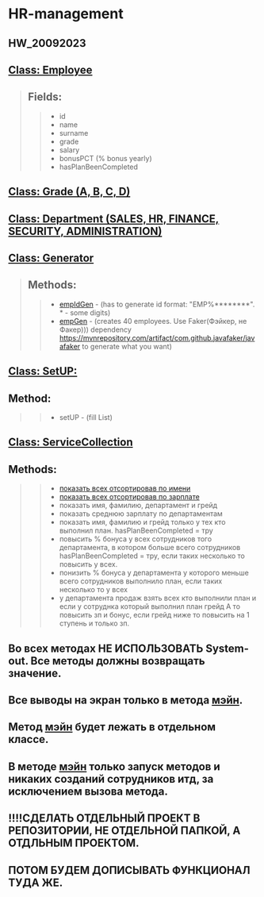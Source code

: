 ﻿# HR-management
 
## **HW_20092023**

## **[Class: Employee](HR-management/src/main/java/org/example/Employee.java)**
> ## Fields:
>> - id
>> - name
>> - surname
>> - grade
>> - salary
>> - bonusPCT (% bonus yearly)
>> - hasPlanBeenCompleted

## **[Class: Grade (A, B, C, D)](HR-management/src/main/java/org/example/Grade.java)**
## **[Class: Department (SALES, HR, FINANCE, SECURITY, ADMINISTRATION)](HR-management/src/main/java/org/example/Department.java)**
## **[Class: Generator](HR-management/src/main/java/org/example/Generator.java)**
> ## Methods:
>> - [empIdGen](https://github.com/DmitriDjourov/HR-management/blob/2ba5828abf00682cf8a2e55d8cecd5bb28628bdb/HR-management/src/main/java/org/example/Generator.java#L11C11-L11C11) - (has to generate id format: "EMP%********".  * - some digits)
>> - [empGen](https://github.com/DmitriDjourov/HR-management/blob/2ba5828abf00682cf8a2e55d8cecd5bb28628bdb/HR-management/src/main/java/org/example/Generator.java#L16C28-L16C28) - (creates 40 employees. Use Faker(Фэйкер, не Факер))) dependency
>>  https://mvnrepository.com/artifact/com.github.javafaker/javafaker to generate what you want)

## **[Class: SetUP:](HR-management/src/main/java/org/example/SetUp.java)**
## Method:
>> - setUP - (fill List<Employee>)

## **[Class: ServiceCollection](HR-management/src/main/java/org/example/ServiceCollection.java)**
## Methods:
>> - [показать всех отсортировав по имени](https://github.com/DmitriDjourov/HR-management/blob/f7923cf8576a5d76a39005bdd5d50e5f4c3ee08b/HR-management/src/main/java/org/example/ServiceCollection.java#L10)
>> - [показать всех отсортировав по зарплате](https://github.com/DmitriDjourov/HR-management/blob/638e0f3e6d93d143c23e7d002f94add208043d35/HR-management/src/main/java/org/example/ServiceCollection.java#L15)
>> - показать имя, фамилию, департамент и грейд
>> - показать среднюю зарплату по департаментам
>> - показать имя, фамилию и грейд только у тех кто выполнил план. hasPlanBeenCompleted = тру
>> - повысить % бонуса у всех сотрудников того департамента, в котором больше всего сотрудников hasPlanBeenCompleted = тру,
>> если таких несколько то повысить у всех.
>> - понизить % бонуса у департамента у которого меньше всего сотрудников выполнило план, если таких несколько то у всех
>> - у департамента продаж взять всех кто выполнили план и если у сотруднка который выполнил план грейд А то повысить зп и бонус,
>> если грейд ниже то повысить на 1 ступень и только зп.

## Во всех методах НЕ ИСПОЛЬЗОВАТЬ System-out. Все методы должны возвращать значение.
## Все выводы на экран только в метода [мэйн](HR-management/src/main/java/org/example/Main.java).

## Метод [мэйн](HR-management/src/main/java/org/example/Main.java) будет лежать в отдельном классе.
## В методе [мэйн](HR-management/src/main/java/org/example/Main.java) только запуск методов и никаких созданий сотрудников итд, за исключением вызова метода.

## !!!!СДЕЛАТЬ ОТДЕЛЬНЫЙ ПРОЕКТ В РЕПОЗИТОРИИ, НЕ ОТДЕЛЬНОЙ ПАПКОЙ, А ОТДЛЬНЫМ ПРОЕКТОМ.
## ПОТОМ БУДЕМ ДОПИСЫВАТЬ ФУНКЦИОНАЛ ТУДА ЖЕ.
